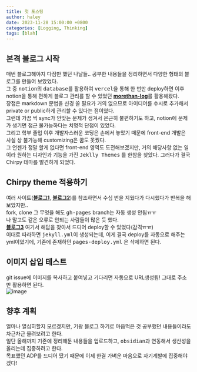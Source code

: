 ```yaml
---
title: 첫 포스팅
author: haley
date: 2023-11-28 15:00:00 +0800
categories: [Logging, Thinking]
tags: [blah]
---
```


## 본격 블로그 시작
매번 블로그해야지 다짐만 했던 나날들.. 공부한 내용들을 정리하면서 다양한 형태의 블로그를 만들어 보았었다.  
그 중 <kbd>notion</kbd>의 <kbd>database</kbd>를 활용하여 <kbd>vercel</kbd>을 통해 한 번만 deploy하면 이후 notion을 통해 편하게 블로그 관리를 할 수 있었던 [**morethan-log**](https://github.com/morethanmin/morethan-log)를 활용해왔다.  
장점은 markdown 문법을 신경 쓸 필요가 거의 없으므로 아이디어를 수시로 추가해서 private or public하게 관리할 수 있다는 점이였다.  
그런데 가끔 씩 sync가 안맞는 문제가 생겨서 은근히 불편하기도 하고, notion에 문제가 생기면 접근 불가능하다는 치명적 단점이 있었다.  
그리고 학부 졸업 이후 개발자스러운 코딩은 손에서 놓았기 때문에 front-end 개발은 사실 상 불가능해 customizing은 꿈도 못꿨다.  
그 언젠가 정말 할게 없다면 front-end 영역도 도전해보겠지만, 거의 해당사항 없는 일이라 원하는 디자인과 기능을 가진 <kbd>Jeklly Themes</kbd> 를 한참을 찾았다. 그러다가 결국 Chirpy 테마를 발견하게 되었다.


## Chirpy theme 적용하기
여러 사이트([**블로그1**](https://www.irgroup.org/posts/jekyll-chirpy/),
[**블로그2**](https://wlqmffl0102.github.io/posts/Making-Git-blogs-for-beginners-3/))를 참조하면서 수십 번을 지웠다가 다시했다가 반복을 해보았지만..  
fork, clone 그 무엇을 해도 <kbd>gh-pages</kbd> branch는 자동 생성 안됨ㅠㅠ  
나 말고도 같은 오류로 안되는 사람들이 많은 듯 했다.  
[**블로그3**](https://ree31206.tistory.com/entry/github-pages-%EB%B8%94%EB%A1%9C%EA%B7%B8-%EB%A7%8C%EB%93%A4%EA%B8%B0-%ED%85%8C%EB%A7%88-%EC%A0%81%EC%9A%A9%ED%95%98%EA%B8%B0Chirpy) 여기서 해답을 찾아서 드디어 deploy할 수 있었다(감격ㅠㅠ)  
이대로 따라하면 <kbd>jekyll.yml</kbd>이 생성되는데, 이게 결국 deploy를 자동으로 해주는 yml이였기에, 기존에 존재하던 <kbd>pages-deploy.yml</kbd> 은 삭제하면 된다.


## 이미지 삽입 테스트
git issue에 이미지를 복사하고 붙여넣고 기다리면 자동으로 URL생성됨! 그대로 주소만 활용하면 된다.  
![image](https://github.com/hyay/hyay.github.io/assets/28091783/ce2ffd6f-45c1-4928-aed3-76b142a3c799)


## 향후 계획
얼마나 열심히할지 모르겠지만, 기왕 블로그 하기로 마음먹은 것 공부했던 내용들이라도 차근차근 올려보려고 한다.  
일단 올해까지 기존에 정리해둔 내용들을 업로드하고, <kbd>obsidian</kbd>과 연동해서 생산성을 올리는데 집중하려고 한다.  
목표했던 ADP를 드디어 땄기 때문에 이제 한결 가벼운 마음으로 자기계발에 집중해야겠다!
